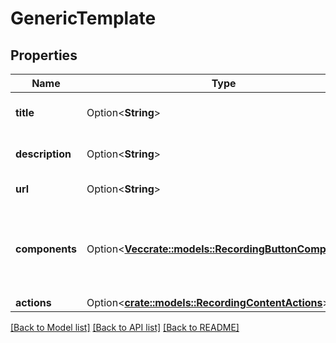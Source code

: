 # GenericTemplate

## Properties

Name | Type | Description | Notes
------------ | ------------- | ------------- | -------------
**title** | Option<**String**> | Text to show in the title. | [optional]
**description** | Option<**String**> | Text to show in the description. | [optional]
**url** | Option<**String**> | URL of an image. | [optional]
**components** | Option<[**Vec<crate::models::RecordingButtonComponent>**](RecordingButtonComponent.md)> | List of button components offered with this message content. | [optional]
**actions** | Option<[**crate::models::RecordingContentActions**](RecordingContentActions.md)> |  | [optional]

[[Back to Model list]](../README.md#documentation-for-models) [[Back to API list]](../README.md#documentation-for-api-endpoints) [[Back to README]](../README.md)


